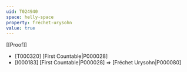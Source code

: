 ```yaml
---
uid: T024940
space: helly-space
property: fréchet-urysohn
value: true
---
```

[[Proof]]

* [T000320] [First Countable|P000028]
* [I000183] [First Countable|P000028] => [Fréchet Urysohn|P000080]

